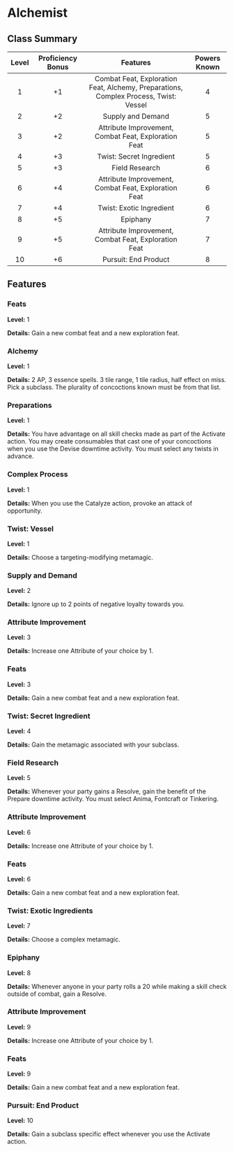 # Alchemist

## Class Summary

|   Level   |   Proficiency Bonus |   Features  |   Powers Known |
|:-:|:-:|:-:|:-:|
|   1   |   +1  |   Combat Feat, Exploration Feat, Alchemy, Preparations, Complex Process, Twist: Vessel    |   4   |
|   2   |   +2  |   Supply and Demand   |   5   |
|   3   |   +2  |   Attribute Improvement, Combat Feat, Exploration Feat   |   5   |
|   4   |   +3  |   Twist: Secret Ingredient    |   5   |
|   5   |   +3  |   Field Research  |   6   |
|   6   |   +4  |   Attribute Improvement, Combat Feat, Exploration Feat    |   6   |
|   7   |   +4  |   Twist: Exotic Ingredient    |   6   |
|   8   |   +5  |   Epiphany    |   7   |
|   9   |   +5  |   Attribute Improvement, Combat Feat, Exploration Feat    |   7   |
|   10  |   +6  |   Pursuit: End Product    |   8   |

## Features

### Feats

**Level:** 1

**Details:** Gain a new combat feat and a new exploration feat.

### Alchemy

**Level:** 1

**Details:** 2 AP, 3 essence spells. 3 tile range, 1 tile radius, half effect on miss. Pick a subclass. The plurality of concoctions known must be from that list.

### Preparations

**Level:** 1

**Details:** You have advantage on all skill checks made as part of the Activate action. You may create consumables that cast one of your concoctions when you use the Devise downtime activity. You must select any twists in advance.

### Complex Process

**Level:** 1

**Details:** When you use the Catalyze action, provoke an attack of opportunity.

### Twist: Vessel

**Level:** 1

**Details:** Choose a targeting-modifying metamagic.

### Supply and Demand

**Level:** 2

**Details:** Ignore up to 2 points of negative loyalty towards you.

### Attribute Improvement

**Level:** 3

**Details:** Increase one Attribute of your choice by 1.

### Feats

**Level:** 3

**Details:** Gain a new combat feat and a new exploration feat.

### Twist: Secret Ingredient

**Level:** 4

**Details:** Gain the metamagic associated with your subclass.

### Field Research

**Level:** 5

**Details:** Whenever your party gains a Resolve, gain the benefit of the Prepare downtime activity. You must select Anima, Fontcraft or Tinkering.

### Attribute Improvement

**Level:** 6

**Details:** Increase one Attribute of your choice by 1.

### Feats

**Level:** 6

**Details:** Gain a new combat feat and a new exploration feat.

### Twist: Exotic Ingredients

**Level:** 7

**Details:** Choose a complex metamagic.

### Epiphany

**Level:** 8

**Details:** Whenever anyone in your party rolls a 20 while making a skill check outside of combat, gain a Resolve.

### Attribute Improvement

**Level:** 9

**Details:** Increase one Attribute of your choice by 1.

### Feats

**Level:** 9

**Details:** Gain a new combat feat and a new exploration feat.

### Pursuit: End Product

**Level:** 10

**Details:** Gain a subclass specific effect whenever you use the Activate action.
